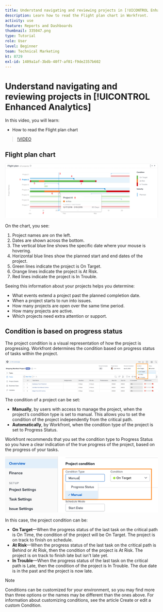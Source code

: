 ```yaml
---
title: Understand navigating and reviewing projects in [!UICONTROL Enhanced Analytics]
description: Learn how to read the Flight plan chart in Workfront.
activity: use
feature: Reports and Dashboards
thumbnail: 335047.png
type: Tutorial
role: User
level: Beginner
team: Technical Marketing
kt: 8729
exl-id: 1409a1af-3bdb-40f7-af01-f9de2357b602
---
```

# Understand navigating and reviewing projects in [!UICONTROL Enhanced Analytics]

In this video, you will learn:

* How to read the Flight plan chart

>[!VIDEO](https://video.tv.adobe.com/v/335047/?quality=12)

## Flight plan chart

![An image of a flight plan chart with numbers matching bullets below](assets/section-2-1.png)

On the chart, you see:

1. Project names are on the left.
1. Dates are shown across the bottom. 
1. The vertical blue line shows the specific date where your mouse is hovering. 
1. Horizontal blue lines show the planned start and end dates of the project.
1. Green lines indicate the project is On Target.
1. Orange lines indicate the project is At Risk. 
1. Red lines indicate the project is In Trouble. 

Seeing this information about your projects helps you determine:

* What events extend a project past the planned completion date.
* When a project starts to run into issues.
* How many projects are open over the same time period.
* How many projects are active.
* Which projects need extra attention or support.

## Condition is based on progress status

The project condition is a visual representation of how the project is progressing. Workfront determines the condition based on progress status of tasks within the project.

![An image of possible progress statuses](assets/section-2-2.png)

The condition of a project can be set:

* **Manually**, by users with access to manage the project, when the project’s condition type is set to manual. This allows you to set the condition of the project independently from the critical path.
* **Automatically**, by Workfront, when the condition type of the project is set to Progress Status.

Workfront recommends that you set the condition type to Progress Status so you have a clear indication of the true progress of the project, based on the progress of your tasks.

![An image of possible progress statuses](assets/section-2-3.png)

In this case, the project condition can be:

* **On Target**—When the progress status of the last task on the critical path is On Time, the condition of the project will be On Target. The project is on track to finish on schedule.
* **At Risk**—When the progress status of the last task on the critical path is Behind or At Risk, then the condition of the project is At Risk. The project is on track to finish late but isn't late yet.
* **In Trouble**—When the progress status of the last task on the critical path is Late, then the condition of the project is In Trouble. The due date is in the past and the project is now late.

>[!NOTE]
>
>Conditions can be customized for your environment, so you may find more than three options or the names may be different than the ones above. For information about customizing conditions, see the article Create or edit a custom Condition.
